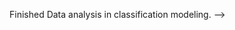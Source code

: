 <!-- ---
layout: post
date: 2023-10-17 07:59:00-0400
inline: true
---
<!-- A simple inline announcement with Markdown emoji! :sparkles: :smile: -->
Finished Data analysis in classification modeling. -->